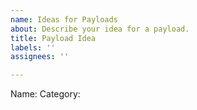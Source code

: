 ```yaml
---
name: Ideas for Payloads
about: Describe your idea for a payload.
title: Payload Idea
labels: ''
assignees: ''

---
```


Name:
Category:
